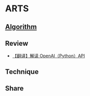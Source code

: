 # ARTS

## [Algorithm](Algorithm/)

## Review

- [【翻译】解读 OpenAI（Python）API](https://www.wangyiyang.cc/2023/10/09/cracking-open-the-openai-python-api/)

## Technique


## Share
